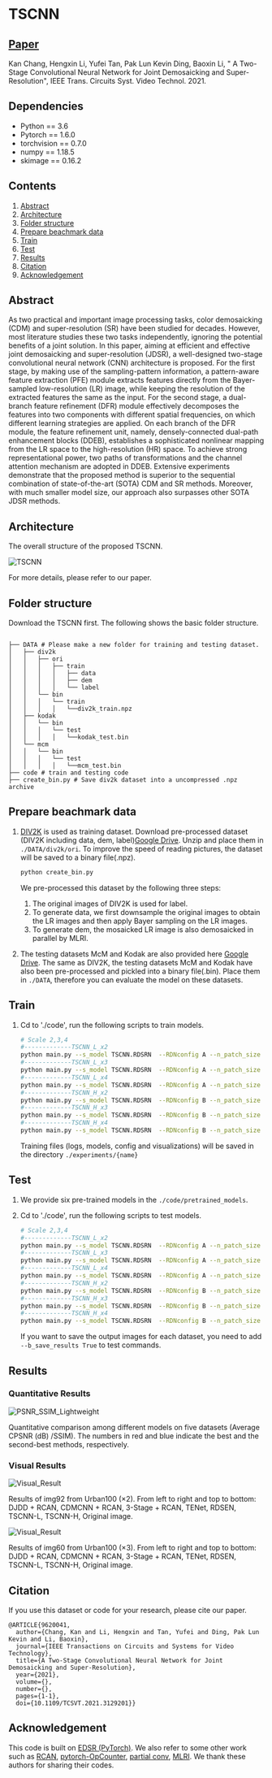 # TSCNN

## [Paper](https://ieeexplore.ieee.org/document/9620041)
Kan Chang, Hengxin Li, Yufei Tan, Pak Lun Kevin Ding, Baoxin Li, " A Two-Stage Convolutional Neural Network for Joint Demosaicking and Super-Resolution", IEEE Trans. Circuits Syst. Video Technol. 2021.


## Dependencies
* Python == 3.6
* Pytorch == 1.6.0
* torchvision == 0.7.0
* numpy == 1.18.5
* skimage == 0.16.2

## Contents
1. [Abstract](#abstract)
2. [Architecture](#architecture)
2. [Folder structure](#folder-structure)
3. [Prepare beachmark data](#prepare-beachmark-data)
4. [Train](#train)
5. [Test](#test)
6. [Results](#results)
7. [Citation](#citation)
8. [Acknowledgement](#acknowledgement)

## Abstract
As two practical and important image processing tasks, color demosaicking (CDM) and super-resolution (SR) have been 
studied for decades. However, most literature studies these two tasks independently, ignoring the potential benefits of 
a joint solution. In this paper, aiming at efficient and effective joint demosaicking and super-resolution (JDSR), a 
well-designed two-stage convolutional neural network (CNN) architecture is proposed. For the first stage, by making use 
of the sampling-pattern information, a pattern-aware feature extraction (PFE) module extracts features directly from the
Bayer-sampled low-resolution (LR) image, while keeping the resolution of the extracted features the same as the input. 
For the second stage, a dual-branch feature refinement (DFR) module effectively decomposes the features into two 
components with different spatial frequencies, on which different learning strategies are applied. On each branch of the 
DFR module, the feature refinement unit, namely, densely-connected dual-path enhancement blocks (DDEB), establishes a 
sophisticated nonlinear mapping from the LR space to the high-resolution (HR) space. To achieve strong representational 
power, two paths of transformations and the channel attention mechanism are adopted in DDEB. Extensive experiments 
demonstrate that the proposed method is superior to the sequential combination of state-of-the-art (SOTA) CDM and 
SR methods. Moreover, with much smaller model size, our approach also surpasses other SOTA JDSR methods.

## Architecture

The overall structure of the proposed TSCNN.

![TSCNN](./Figs/TSCNN.png)

For more details, please refer to our paper.

## Folder structure
Download the TSCNN first. The following shows the basic folder structure.
```

├── DATA # Please make a new folder for training and testing dataset.
│   ├── div2k
│   │   ├── ori 
│   │   │   ├── train 
│   │   │   │   ├── data
│   │   │   │   ├── dem
│   │   │   │   └── label
│   │   └── bin
│   │   │   └── train 
│   │   │   │   └──div2k_train.npz 
│   ├── kodak 
│   │   └── bin
│   │   │   └── test 
│   │   │   │   └──kodak_test.bin 
│   └── mcm 
│   │   └── bin
│   │   │   └── test 
│   │   │   │   └──mcm_test.bin 
├── code # train and testing code
├── create_bin.py # Save div2k dataset into a uncompressed .npz archive 

```

## Prepare beachmark data

1. [DIV2K](https://data.vision.ee.ethz.ch/cvl/DIV2K/) is used as training dataset. Download pre-processed dataset (DIV2K including data, dem, label)[Google Drive](https://drive.google.com/drive/folders/1yUgxtUwgTslicWS5Uuv1nWhUYlZw0GB0?usp=sharing).
   Unzip and place them in ```./DATA/div2k/ori```. To improve the speed of reading pictures, the dataset will be saved to a binary file(.npz).
    
    ```bash
    python create_bin.py
    ```

   We pre-processed this dataset by the following three steps:
   1. The original images of DIV2K is used for label.
   2. To generate data, we first downsample the original images to obtain the LR images and then apply Bayer sampling on the LR images. 
   3. To generate dem, the mosaicked LR image is also demosaicked in parallel by MLRI.

2. The testing datasets McM and Kodak are also provided here [Google Drive](https://drive.google.com/file/d/1ngs72pZXipYCMWOlxV4hSwTz4oDOBlEj/view?usp=sharing).
   The same as DIV2K, the testing datasets McM and Kodak have also been pre-processed and pickled into a binary file(.bin). Place them in ```./DATA```, therefore you can evaluate the model on these datasets.


## Train

1. Cd to './code', run the following scripts to train models.

    ```bash
    # Scale 2,3,4
    #-------------TSCNN_L_x2 
    python main.py --s_model TSCNN.RDSRN  --RDNconfig A --n_patch_size 96  --s_train_dataset div2k.DIV2K --s_eval_dataset mcm.Mcm+kodak.Kodak
    #-------------TSCNN_L_x3 
    python main.py --s_model TSCNN.RDSRN  --RDNconfig A --n_patch_size 144 --s_train_dataset div2k.DIV2K --s_eval_dataset mcm.Mcm+kodak.Kodak
    #-------------TSCNN_L_x4 
    python main.py --s_model TSCNN.RDSRN  --RDNconfig A --n_patch_size 192 --s_train_dataset div2k.DIV2K --s_eval_dataset mcm.Mcm+kodak.Kodak
    #-------------TSCNN_H_x2 
    python main.py --s_model TSCNN.RDSRN  --RDNconfig B --n_patch_size 96  --s_train_dataset div2k.DIV2K --s_eval_dataset mcm.Mcm+kodak.Kodak
    #-------------TSCNN_H_x3
    python main.py --s_model TSCNN.RDSRN  --RDNconfig B --n_patch_size 144 --s_train_dataset div2k.DIV2K --s_eval_dataset mcm.Mcm+kodak.Kodak
    #-------------TSCNN_H_x4
    python main.py --s_model TSCNN.RDSRN  --RDNconfig B --n_patch_size 192 --s_train_dataset div2k.DIV2K --s_eval_dataset mcm.Mcm+kodak.Kodak

    ```
     
    Training files (logs, models, config and visualizations) will be saved in the directory ```./experiments/{name}```

## Test

1. We provide six pre-trained models in the `./code/pretrained_models`.

2. Cd to './code', run the following scripts to test models.

    ```bash
    # Scale 2,3,4
    #-------------TSCNN_L_x2 
    python main.py --s_model TSCNN.RDSRN  --RDNconfig A --n_patch_size 96   --pre_train TSCNN_Lx2.pth --b_test_only True --s_train_dataset div2k.DIV2K --s_eval_dataset mcm.Mcm+kodak.Kodak
    #-------------TSCNN_L_x3 
    python main.py --s_model TSCNN.RDSRN  --RDNconfig A --n_patch_size 144  --pre_train TSCNN_Lx3.pth --b_test_only True --s_train_dataset div2k.DIV2K --s_eval_dataset mcm.Mcm+kodak.Kodak
    #-------------TSCNN_L_x4 
    python main.py --s_model TSCNN.RDSRN  --RDNconfig A --n_patch_size 192  --pre_train TSCNN_Lx4.pth --b_test_only True --s_train_dataset div2k.DIV2K --s_eval_dataset mcm.Mcm+kodak.Kodak
    #-------------TSCNN_H_x2 
    python main.py --s_model TSCNN.RDSRN  --RDNconfig B --n_patch_size 96   --pre_train TSCNN_Hx2.pth --b_test_only True --s_train_dataset div2k.DIV2K --s_eval_dataset mcm.Mcm+kodak.Kodak
    #-------------TSCNN_H_x3
    python main.py --s_model TSCNN.RDSRN  --RDNconfig B --n_patch_size 144  --pre_train TSCNN_Hx3.pth --b_test_only True --s_train_dataset div2k.DIV2K --s_eval_dataset mcm.Mcm+kodak.Kodak
    #-------------TSCNN_H_x4
    python main.py --s_model TSCNN.RDSRN  --RDNconfig B --n_patch_size 192  --pre_train TSCNN_Hx4.pth --b_test_only True --s_train_dataset div2k.DIV2K --s_eval_dataset mcm.Mcm+kodak.Kodak

    ```

    If you want to save the output images for each dataset, you need to add `--b_save_results True` to test commands.


## Results
### Quantitative Results
![PSNR_SSIM_Lightweight](./Figs/psnr_ssim.png)

Quantitative comparison among different models on five datasets (Average CPSNR (dB) /SSIM). The numbers in red and blue indicate the best and the second-best methods, respectively.

### Visual Results

![Visual_Result](./Figs/image92_Urban100_x2.bmp)

Results of img92 from Urban100 (×2). From left to right and top to bottom: DJDD + RCAN, CDMCNN + RCAN, 3-Stage + RCAN, TENet, RDSEN, TSCNN-L, TSCNN-H, Original image.

![Visual_Result](./Figs/image60_Urban100_x3.bmp)

Results of img60 from Urban100 (×3). From left to right and top to bottom: DJDD + RCAN, CDMCNN + RCAN, 3-Stage + RCAN, TENet, RDSEN, TSCNN-L, TSCNN-H, Original image.

## Citation
If you use this dataset or code for your research, please cite our paper.
```
@ARTICLE{9620041,
  author={Chang, Kan and Li, Hengxin and Tan, Yufei and Ding, Pak Lun Kevin and Li, Baoxin},
  journal={IEEE Transactions on Circuits and Systems for Video Technology}, 
  title={A Two-Stage Convolutional Neural Network for Joint Demosaicking and Super-Resolution}, 
  year={2021},
  volume={},
  number={},
  pages={1-1},
  doi={10.1109/TCSVT.2021.3129201}}
```

## Acknowledgement
This code is built on [EDSR (PyTorch)](https://github.com/thstkdgus35/EDSR-PyTorch). 
We also refer to some other work such as [RCAN](https://github.com/yulunzhang/RCAN), 
[pytorch-OpCounter](https://github.com/Lyken17/pytorch-OpCounter), [partial conv](https://github.com/NVIDIA/partialconv),
[MLRI](http://www.ok.sc.e.titech.ac.jp/res/DM/MLRI.zip). We thank these authors for sharing their codes.


